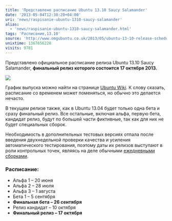 ```yaml
---
title: 'Представлено расписание Ubuntu 13.10 Saucy Salamander'
date: '2013-05-04T12:30:20+04:00'
uri: 'news/raspisanie-ubuntu-1310-saucy-salamander'
alias: 
  - 'news/raspisanie-ubuntu-1310-saucy-salamander.html'
tags: 'Расписание,13.10'
source: 'http://www.omgubuntu.co.uk/2013/05/ubuntu-13-10-release-schedule'
unixtime: 1367656220
visits: 9701
---
```

Представлено официальное расписание релиза Ubuntu 13.10 Saucy Salamander, **финальный релиз которого состоится 17 октября 2013.**

[![](img/2013/05/04/12-00/184313244.jpg)](img/2013/05/04/12-00/184313244.jpg)

График выпуска можно найти на странице [Ubuntu Wiki](https://wiki.ubuntu.com/SaucySalamander/ReleaseSchedule). К слову сказать, расписание со временем может поменяться, но обычно это делается нечасто.

В текущем релизе также, как в Ubuntu 13.04 будет только одна бета и сразу финальный релиз. Все остальные, включая альфа, первую бета, кандидат релиз, будут по большей части фиктивные, так как для них не будет специальных сборок.

Необходимость в дополнительных тестовых версиях отпала после введения двухнедельной проверки качества и усиления автоматического тестирования, поэтому даты их релизов выступают в роли контрольных точек, являясь на деле обычными [ежедневными сборками](news/stali-dostupnyi-ezhednevnyie-sborki-ubuntu-1310).

### Расписание:

*   Альфа 1 – 20 июня
*   Альфа 2 – 28 июля
*   Альфа 3 – 1 августа
*   Бета 1 – 5 сентября
*   **Финальная бета – 26 сентября**
*   Релиз кандидат – 10 октября
*   **Финальный релиз – 17 октября**
